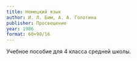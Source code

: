 ```yaml
---
title: Немецкий язык
author: И. Л. Бим, А. А. Голотина
publisher: Просвещение
year: 1986
format: 60×90/16
---
```


Учебное пособие для 4 класса средней школы.
